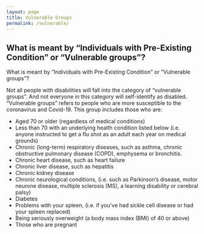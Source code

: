 ```yaml
---
layout: page
title: Vulnerable Groups
permalink: /vulnerable/
---
```


## What is meant by “Individuals with Pre-Existing Condition” or “Vulnerable groups”? 

What is meant by “Individuals with Pre-Existing Condition” or “Vulnerable groups”? 

Not all people with disabilities will fall into the category of “vulnerable groups”. And not everyone in this category will self-identify as disabled. “Vulnerable groups” refers to people who are more susceptible to the coronavirus and Covid-19. This group includes those who are:
* Aged 70 or older (regardless of medical conditions)
* Less than 70 with an underlying health condition listed below (i.e. anyone instructed to get a flu shot as an adult each year on medical grounds)
* Chronic (long-term) respiratory diseases, such as asthma, chronic obstructive pulmonary disease (COPD), emphysema or bronchitis.
* Chronic heart disease, such as heart failure
* Chronic liver disease, such as hepatitis
* Chronic kidney disease
* Chronic neurological conditions, (i.e. such as Parkinson’s disease, motor neurone disease, multiple sclerosis (MS), a learning disability or cerebral palsy)
* Diabetes
* Problems with your spleen, (i.e. if you've had sickle cell disease or had your spleen replaced)
* Being seriously overweight (a body mass index (BMI) of 40 or above)
* Those who are pregnant
